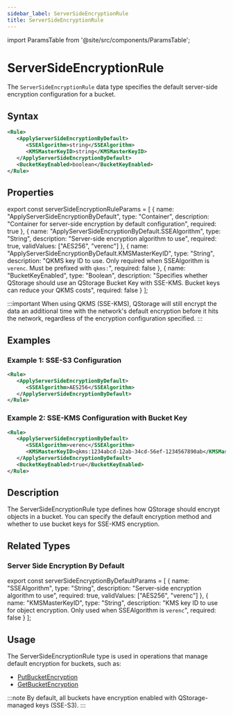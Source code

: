 ```yaml
---
sidebar_label: ServerSideEncryptionRule
title: ServerSideEncryptionRule
---
```


import ParamsTable from '@site/src/components/ParamsTable';

# ServerSideEncryptionRule

The `ServerSideEncryptionRule` data type specifies the default server-side encryption configuration for a bucket.

## Syntax

```xml
<Rule>
   <ApplyServerSideEncryptionByDefault>
      <SSEAlgorithm>string</SSEAlgorithm>
      <KMSMasterKeyID>string</KMSMasterKeyID>
   </ApplyServerSideEncryptionByDefault>
   <BucketKeyEnabled>boolean</BucketKeyEnabled>
</Rule>
```

## Properties

export const serverSideEncryptionRuleParams = [
  {
    name: "ApplyServerSideEncryptionByDefault",
    type: "Container",
    description: "Container for server-side encryption by default configuration",
    required: true
  },
  {
    name: "ApplyServerSideEncryptionByDefault.SSEAlgorithm",
    type: "String",
    description: "Server-side encryption algorithm to use",
    required: true,
    validValues: ["AES256", "verenc"]
  },
  {
    name: "ApplyServerSideEncryptionByDefault.KMSMasterKeyID",
    type: "String",
    description: "QKMS key ID to use. Only required when SSEAlgorithm is `verenc`. Must be prefixed with `qkms:`",
    required: false
  },
  {
    name: "BucketKeyEnabled",
    type: "Boolean",
    description: "Specifies whether QStorage should use an QStorage Bucket Key with SSE-KMS. Bucket keys can reduce your QKMS costs",
    required: false
  }
];

<ParamsTable parameters={serverSideEncryptionRuleParams} typesEnabled={true} />

:::important
When using QKMS (SSE-KMS), QStorage will still encrypt the data an additional time with the network's default encryption before it hits the network, regardless of the encryption configuration specified.
:::

## Examples

### Example 1: SSE-S3 Configuration

```xml
<Rule>
   <ApplyServerSideEncryptionByDefault>
      <SSEAlgorithm>AES256</SSEAlgorithm>
   </ApplyServerSideEncryptionByDefault>
</Rule>
```

### Example 2: SSE-KMS Configuration with Bucket Key

```xml
<Rule>
   <ApplyServerSideEncryptionByDefault>
      <SSEAlgorithm>verenc</SSEAlgorithm>
      <KMSMasterKeyID>qkms:1234abcd-12ab-34cd-56ef-1234567890ab</KMSMasterKeyID>
   </ApplyServerSideEncryptionByDefault>
   <BucketKeyEnabled>true</BucketKeyEnabled>
</Rule>
```

## Description

The ServerSideEncryptionRule type defines how QStorage should encrypt objects in a bucket. You can specify the default encryption method and whether to use bucket keys for SSE-KMS encryption.

## Related Types

### Server Side Encryption By Default

export const serverSideEncryptionByDefaultParams = [
  {
    name: "SSEAlgorithm",
    type: "String",
    description: "Server-side encryption algorithm to use",
    required: true,
    validValues: ["AES256", "verenc"]
  },
  {
    name: "KMSMasterKeyID",
    type: "String",
    description: "KMS key ID to use for object encryption. Only used when SSEAlgorithm is `verenc`",
    required: false
  }
];

<ParamsTable parameters={serverSideEncryptionByDefaultParams} typesEnabled={true} />

## Usage

The ServerSideEncryptionRule type is used in operations that manage default encryption for buckets, such as:

- [PutBucketEncryption](../bucket-operations/put-bucket-encryption)
- [GetBucketEncryption](../bucket-operations/get-bucket-encryption)

:::note
By default, all buckets have encryption enabled with QStorage-managed keys (SSE-S3).
::: 